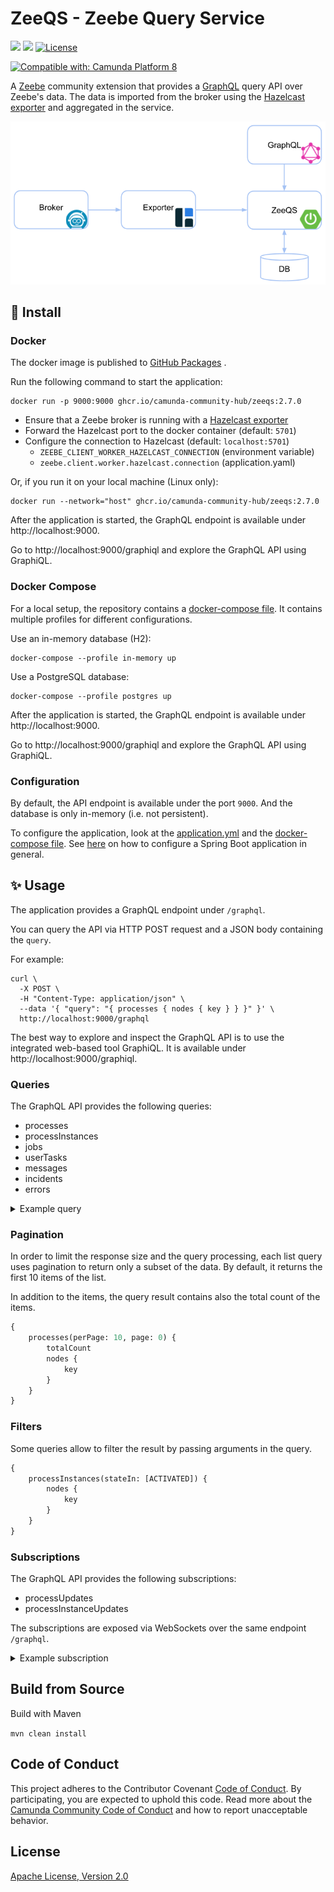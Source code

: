 ZeeQS - Zeebe Query Service
=========================

[![](https://img.shields.io/badge/Community%20Extension-An%20open%20source%20community%20maintained%20project-FF4700)](https://github.com/camunda-community-hub/community)
[![](https://img.shields.io/badge/Lifecycle-Stable-brightgreen)](https://github.com/Camunda-Community-Hub/community/blob/main/extension-lifecycle.md#stable-)
[![License](https://img.shields.io/badge/License-Apache%202.0-blue.svg)](https://opensource.org/licenses/Apache-2.0)

[![Compatible with: Camunda Platform 8](https://img.shields.io/badge/Compatible%20with-Camunda%20Platform%208-0072Ce)](https://github.com/camunda-community-hub/community/blob/main/extension-lifecycle.md#compatiblilty)

A [Zeebe](https://github.com/camunda/zeebe) community extension that provides a [GraphQL](https://graphql.org/) query
API over Zeebe's
data. The data is
imported from the broker using
the [Hazelcast exporter](https://github.com/camunda-community-hub/zeebe-hazelcast-exporter) and aggregated in the
service.

![architecture view](assets/ZeeQS.png)

## :rocket: Install

### Docker

The docker image is published
to [GitHub Packages](https://github.com/orgs/camunda-community-hub/packages/container/package/zeeqs)
.

Run the following command to start the application:

```
docker run -p 9000:9000 ghcr.io/camunda-community-hub/zeeqs:2.7.0
```

- Ensure that a Zeebe broker is running with
  a [Hazelcast exporter](https://github.com/camunda-community-hub/zeebe-hazelcast-exporter)
- Forward the Hazelcast port to the docker container (default: `5701`)
- Configure the connection to Hazelcast (default: `localhost:5701`)
    - `ZEEBE_CLIENT_WORKER_HAZELCAST_CONNECTION` (environment variable)
    - `zeebe.client.worker.hazelcast.connection` (application.yaml)

Or, if you run it on your local machine (Linux only):

```
docker run --network="host" ghcr.io/camunda-community-hub/zeeqs:2.7.0
```

After the application is started, the GraphQL endpoint is available under http://localhost:9000.

Go to http://localhost:9000/graphiql and explore the GraphQL API using GraphiQL.

### Docker Compose

For a local setup, the repository contains a [docker-compose file](docker/docker-compose.yml). It
contains multiple profiles for different configurations.

Use an in-memory database (H2):

```
docker-compose --profile in-memory up
```

Use a PostgreSQL database:

```
docker-compose --profile postgres up
```

After the application is started, the GraphQL endpoint is available under http://localhost:9000.

Go to http://localhost:9000/graphiql and explore the GraphQL API using GraphiQL.

### Configuration

By default, the API endpoint is available under the port `9000`. And the database is only in-memory (i.e. not
persistent).

To configure the application, look at the [application.yml](main/app/src/main/resources/application.yml) and
the [docker-compose file](docker/docker-compose.yml).
See [here](https://docs.spring.io/spring-boot/docs/current/reference/html/spring-boot-features.html#boot-features-external-config)
on how to configure a Spring Boot application in general.

## :sparkles: Usage

The application provides a GraphQL endpoint under `/graphql`.

You can query the API via HTTP POST request and a JSON body containing the `query`.

For example:

```
curl \
  -X POST \
  -H "Content-Type: application/json" \
  --data '{ "query": "{ processes { nodes { key } } }" }' \
  http://localhost:9000/graphql
```

The best way to explore and inspect the GraphQL API is to use the integrated web-based tool GraphiQL. It is available
under http://localhost:9000/graphiql.

### Queries

The GraphQL API provides the following queries:

- processes
- processInstances
- jobs
- userTasks
- messages
- incidents
- errors

<details>
  <summary>Example query</summary>
  <p>

Query all processes including their number of process instances:

```graphql
{
    processes {
        totalCount
        nodes {
            key
            bpmnProcessId
            version
            processInstances {
                totalCount
            }
        }
    }
}
```

Response:

```json
{
  "data": {
    "processes": {
      "totalCount": 3,
      "nodes": [
        {
          "key": "2251799813685249",
          "bpmnProcessId": "demo-process",
          "version": 1,
          "processInstances": {
            "totalCount": 3
          }
        },
        {
          "key": "2251799813685251",
          "bpmnProcessId": "demo-2",
          "version": 1,
          "processInstances": {
            "totalCount": 2
          }
        },
        {
          "key": "2251799813685269",
          "bpmnProcessId": "demo-3",
          "version": 1,
          "processInstances": {
            "totalCount": 1
          }
        }
      ]
    }
  }
}
```

  </p>
</details>

### Pagination

In order to limit the response size and the query processing, each list query uses pagination to return only a subset of
the data. By default, it returns the first 10 items of the list.

In addition to the items, the query result contains also the total count of the items.

```graphql
{
    processes(perPage: 10, page: 0) {
        totalCount
        nodes {
            key
        }
    }
}
```

### Filters

Some queries allow to filter the result by passing arguments in the query.

```graphql
{
    processInstances(stateIn: [ACTIVATED]) {
        nodes {
            key
        }
    }
}
```

### Subscriptions

The GraphQL API provides the following subscriptions:

- processUpdates
- processInstanceUpdates

The subscriptions are exposed via WebSockets over the same endpoint `/graphql`.

<details>
  <summary>Example subscription</summary>
  <p>

Subscribe to any updates of process instances:

```graphql
subscription {
    processInstanceUpdates {
        processInstance {
            key
            state
        }
        updateType
    }
}
```

Response:

```json
{
  "data": {
    "processInstanceUpdates": {
      "processInstance": {
        "key": "2251799813685251",
        "state": "ACTIVATED"
      },
      "updateType": "ELEMENT_INSTANCE"
    }
  }
}
```

  </p>
</details>

## Build from Source

Build with Maven

`mvn clean install`

## Code of Conduct

This project adheres to the Contributor Covenant [Code of
Conduct](/CODE_OF_CONDUCT.md). By participating, you are expected to uphold
this code. Read more about
the [Camunda Community Code of Conduct](https://camunda.com/events/code-conduct/) and how to report
unacceptable behavior.

## License

[Apache License, Version 2.0](/LICENSE) 

